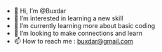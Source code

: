 - 👋 Hi, I’m @Buxdar
- 👀 I’m interested in learning a new skill
- 🌱 I’m currently learning more about basic coding
- 💞️ I’m looking to make connections and learn
- 📫 How to reach me : buxdar@gmail.com

<!---
Buxdar/Buxdar is a ✨ special ✨ repository because its `README.md` (this file) appears on your GitHub profile.
You can click the Preview link to take a look at your changes.
--->
